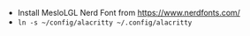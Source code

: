 * Install MesloLGL Nerd Font from https://www.nerdfonts.com/
* `ln -s ~/config/alacritty ~/.config/alacritty`
